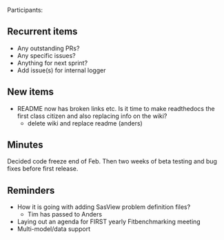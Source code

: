 Participants:

Recurrent items
----------------
* Any outstanding PRs?
* Any specific issues?
* Anything for next sprint?
 * Add issue(s) for internal logger

New items
---------
* README now has broken links etc. Is it time to make readthedocs the first class citizen and also replacing info on the wiki? 
  * delete wiki and replace readme (anders)
  
Minutes
-------
Decided code freeze end of Feb. Then two weeks of beta testing and bug fixes before first release.

Reminders
---------
* How it is going with adding SasView problem definition files?
  - Tim has passed to Anders
* Laying out an agenda for FIRST yearly Fitbenchmarking meeting
* Multi-model/data support
